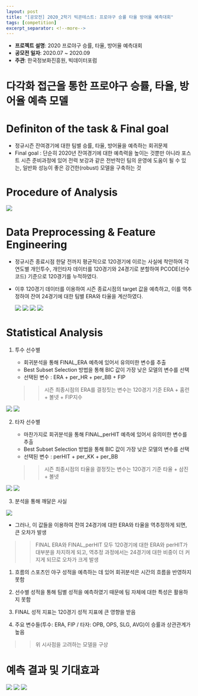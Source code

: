 ```yaml
---
layout: post
title: "[공모전] 2020_2학기 빅콘테스트: 프로야구 승률 타율 방어율 예측대회"
tags: [competition]
excerpt_separator: <!--more-->
---
```


- **프로젝트 설명**: 2020 프로야구 승률, 타율, 방어율 예측대회
- **공모전 일자**: 2020.07 ~ 2020.09
- **주관**: 한국정보화진흥원, 빅데이터포럼

# 다각화 접근을 통한 프로야구 승률, 타율, 방어율 예측 모델

# Definiton of the task & Final goal

- 정규시즌 잔여경기에 대한 팀별 승률, 타율, 방어율을 예측하는 회귀문제
- Final goal : 단순히 2020년 잔여경기에 대한 예측력을 높이는 것뿐만 아니라 포스트 시즌 준비과정에 있어 전력 보강과 같은 전반적인 팀의 운영에 도움이 될 수 있는, 일반화 성능이 좋은 강건한(robust) 모델을 구축하는 것

# Procedure of Analysis

  <img src="/assets/img/bigcon/1.png">

# Data Preprocessing & Feature Engineering

- 정규시즌 종료시점 한달 전까지 평균적으로 120경기에 이르는 사실에 착안하여 각 연도별 개인투수, 개인타자 데이터를 120경기와 24경기로 분할하여 PCODE(선수코드) 기준으로 120경기를 누적하였다.
- 이후 120경기 데이터를 이용하여 시즌 종료시점의 target 값을 예측하고, 이를 역추정하여 잔여 24경기에 대한 팀별 ERA와 타율을 계산하였다.

  <img src="/assets/img/bigcon/2.png">
  <img src="/assets/img/bigcon/3.png">
  <img src="/assets/img/bigcon/4.png">
  <img src="/assets/img/bigcon/5.png">
    
# Statistical Analysis

1. 투수 선수별
    - 회귀분석을 통해 FINAL_ERA 예측에 있어서 유의미한 변수를 추출
    - Best Subset Selection 방법을 통해 BIC 값이 가장 낮은 모델의 변수를 선택
    - 선택된 변수 : ERA + per_HR + per_BB + FIP
    
    >> 시즌 최종시점의 ERA를 결정짓는 변수는 120경기 기준 ERA + 홈런 + 볼넷 + FIP지수

  <img src="/assets/img/bigcon/6.png">
  <img src="/assets/img/bigcon/7.png">
        
2. 타자 선수별
    - 마찬가지로 회귀분석을 통해 FINAL_perHIT 예측에 있어서 유의미한 변수를 추출
    - Best Subset Selection 방법을 통해 BIC 값이 가장 낮은 모델의 변수를 선택
    - 선택된 변수 : perHIT + per_KK + per_BB
    
    >> 시즌 최종시점의 타율을 결정짓는 변수는 120경기 기준 타율 + 삼진 + 볼넷
    
  <img src="/assets/img/bigcon/8.png">
  <img src="/assets/img/bigcon/9.png">

3. 분석을 통해 깨달은 사실
     
  <img src="/assets/img/bigcon/14.png">
   
   - 그러나, 이 값들을 이용하여 잔여 24경기에 대한 ERA와 타율을 역추정하게 되면, 큰 오차가 발생
   >> FINAL ERA와 FINAL_perHIT 모두 120경기에 대한 ERA와 perHIT가 대부분을 차지하게 되고, 역추정 과정에서는 24경기에 대한 비중이 더 커지게 되므로 오차가 크게 발생
   
   1. 흐름의 스포츠인 야구 성적을 예측하는 데 있어 회귀분석은 시간의 흐름을 반영하지 못함
   
   2. 선수별 성적을 통해 팀별 성적을 예측하였기 때문에 팀 자체에 대한 특성은 활용하지 못함

   3. FINAL 성적 지표는 120경기 성적 지표에 큰 영향을 받음
   
   4. 주요 변수들(투수: ERA, FIP / 타자: OPB, OPS, SLG, AVG)이 승률과 상관관계가 높음
   
   >> 위 시사점을 고려하는 모델을 구상

# 예측 결과 및 기대효과

  <img src="/assets/img/bigcon/10.png">
  <img src="/assets/img/bigcon/11.png">
  <img src="/assets/img/bigcon/12.png">
